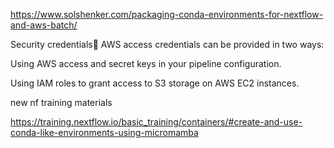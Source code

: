 https://www.solshenker.com/packaging-conda-environments-for-nextflow-and-aws-batch/


Security credentials
AWS access credentials can be provided in two ways:

Using AWS access and secret keys in your pipeline configuration.

Using IAM roles to grant access to S3 storage on AWS EC2 instances.



new nf training materials

https://training.nextflow.io/basic_training/containers/#create-and-use-conda-like-environments-using-micromamba